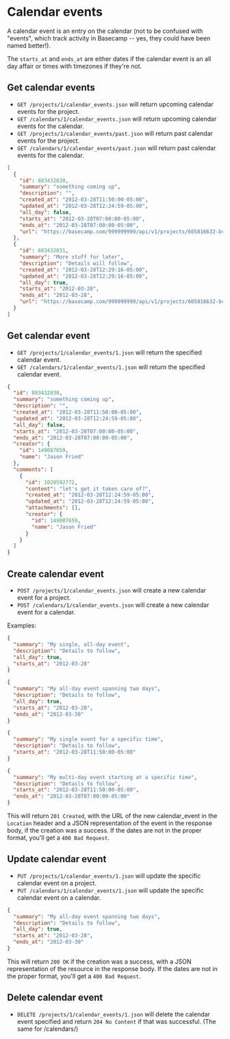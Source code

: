 Calendar events
===============

> <Clever quote about todo lists>

A calendar event is an entry on the calendar (not to be confused with "events", which track activity in Basecamp -- yes, they could have been named better!).

The `starts_at` and `ends_at` are either dates if the calendar event is an all day affair or times with timezones if they're not.


Get calendar events
-------------------

* `GET /projects/1/calendar_events.json` will return upcoming calendar events for the project.
* `GET /calendars/1/calendar_events.json` will return upcoming calendar events for the calendar.
* `GET /projects/1/calendar_events/past.json` will return past calendar events for the project.
* `GET /calendars/1/calendar_events/past.json` will return past calendar events for the calendar.

```json
[
  {
    "id": 883432030,
    "summary": "something coming up",
    "description": "",
    "created_at": "2012-03-28T11:50:00-05:00",
    "updated_at": "2012-03-28T12:24:59-05:00",
    "all_day": false,
    "starts_at": "2012-03-28T07:00:00-05:00",
    "ends_at": "2012-03-28T07:00:00-05:00",
    "url": "https://basecamp.com/999999999/api/v1/projects/605816632-bcx/calendar_events/883432030-something-coming-up.json"
  },
  {
    "id": 883432031,
    "summary": "More stuff for later",
    "description": "Details will follow",
    "created_at": "2012-03-28T12:29:16-05:00",
    "updated_at": "2012-03-28T12:29:16-05:00",
    "all_day": true,
    "starts_at": "2012-03-28",
    "ends_at": "2012-03-28",
    "url": "https://basecamp.com/999999999/api/v1/projects/605816632-bcx/calendar_events/883432031-more-stuff-for-later.json"
  }
]
```

Get calendar event
------------------

* `GET /projects/1/calendar_events/1.json` will return the specified calendar event. 
* `GET /calendars/1/calendar_events/1.json` will return the specified calendar event. 

```json
{
  "id": 883432030,
  "summary": "something coming up",
  "description": "",
  "created_at": "2012-03-28T11:50:00-05:00",
  "updated_at": "2012-03-28T12:24:59-05:00",
  "all_day": false,
  "starts_at": "2012-03-28T07:00:00-05:00",
  "ends_at": "2012-03-28T07:00:00-05:00",
  "creator": {
    "id": 149087659,
    "name": "Jason Fried"
  },
  "comments": [
    {
      "id": 1028592772,
      "content": "let's get it taken care of?",
      "created_at": "2012-03-28T12:24:59-05:00",
      "updated_at": "2012-03-28T12:24:59-05:00",
      "attachments": [],
      "creator": {
        "id": 149087659,
        "name": "Jason Fried"
      }
    }
  ]
}

```


Create calendar event
---------------------

* `POST /projects/1/calendar_events.json` will create a new calendar event for a project.
* `POST /calendars/1/calendar_events.json` will create a new calendar event for a calendar.

Examples:

```json
{
  "summary": "My single, all-day event",
  "description": "Details to follow",
  "all_day": true,
  "starts_at": "2012-03-28"
}
```

```json
{
  "summary": "My all-day event spanning two days",
  "description": "Details to follow",
  "all_day": true,
  "starts_at": "2012-03-28",
  "ends_at": "2012-03-30"
}
```

```json
{
  "summary": "My single event for a specific time",
  "description": "Details to follow",
  "starts_at": "2012-03-28T11:50:00-05:00"
}
```

```json
{
  "summary": "My multi-day event starting at a specific time",
  "description": "Details to follow",
  "starts_at": "2012-03-28T11:50:00-05:00",
  "ends_at": "2012-03-28T07:00:00-05:00"
}
```

This will return `201 Created`, with the URL of the new calendar_event in the `Location` header and a JSON representation of the event in the response body, if the creation was a success. If the dates are not in the proper format, you'll get a `400 Bad Request`.


Update calendar event
---------------------

* `PUT /projects/1/calendar_events/1.json` will update the specific calendar event on a project.
* `PUT /calendars/1/calendar_events/1.json` will update the specific calendar event on a calendar.

```json
{
  "summary": "My all-day event spanning two days",
  "description": "Details to follow",
  "all_day": true,
  "starts_at": "2012-03-28",
  "ends_at": "2012-03-30"
}
```

This will return `200 OK` if the creation was a success, with a JSON representation of the resource in the response body. If the dates are not in the proper format, you'll get a `400 Bad Request`.


Delete calendar event
---------------------

* `DELETE /projects/1/calendar_events/1.json` will delete the calendar event specified and return `204 No Content` if that was successful. (The same for /calendars/)
